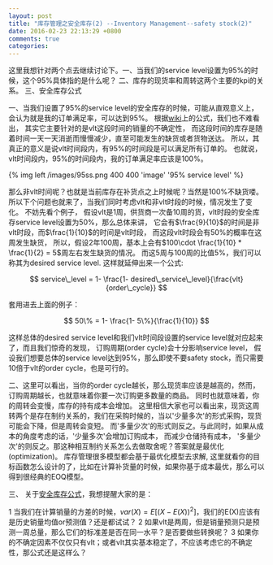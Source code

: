 ```yaml
---
layout: post
title: "库存管理之安全库存(2) --Inventory Management--safety stock(2)"
date: 2016-02-23 22:13:29 +0800
comments: true
categories: 
---
```

这里我想针对两个点去继续讨论下。一、当我们的service level设置为95%的时候，这个95%具体指的是什么呢？
二、库存的现货率和周转这两个主要的kpi的关系。
三、安全库存公式


一、当我们设置了95%的service level的安全库存的时候，可能从直观意义上，会认为就是我的订单满足率，可以达到95%。
根据[wiki](http://en.wikipedia.org/wiki/Safety_stock)上的公式，我们也不难看出，
其实它主要针对的是vlt这段时间的销量的不确定性，
而这段时间的库存是随着时间一天一天消逝而慢慢减少，直至可能发生的缺货或者货物送达。
所以，其真正的意义是说vlt时间段内，有95%的时间段是可以满足所有订单的。
也就说，vlt时间段内，95%的时间段内，我的订单满足率应该是100%。

{% img left /images/95ss.png 400 400 'image' '95% service level' %}

那么非vlt时间呢？也就是当前库存在补货点之上时候呢？当然是100%不缺货喽。
所以下个问题也就来了，当我们同时考虑vlt和非vlt时段的时候，情况发生了变化。
不妨先看个例子，
假设vlt是1周，供货商一次备10周的货，vlt时段的安全库存service level设置为50%，那么总体来讲，
它会有$\frac{9}{10}$的时间是非vlt时段，而$\frac{1}{10}$的时间是vlt时段，
而这段vlt时段会有50%的概率在这周发生缺货，
所以，假设2年100周，基本上会有$100\cdot \frac{1}{10} * \frac{1}{2} = 5$周左右发生缺货的情况。
而这5周与100周的比值5%，我们可以称其为desired service level.
这样就延伸出来一个公式:

$$
service\_level = 1- \frac{1- desired\_service\_level}{\frac{vlt}{order\_cycle}}
$$

套用进去上面的例子：

$$
50\% = 1- \frac{1- 5\%}{\frac{1}{10}}
$$

这样总体的desired service level和我们vlt时间段设置的service level就对应起来了，而且我们惊奇的发现，
订购周期(order cycle)会十分影响service level，
假设我们想要总体的service level达到95%，那么即使不要safety stock，而只需要10倍于vlt的order cycle，也是可行的。

<!--\frac{1}{4} * 5\% = 1.25\%-->
<!--$$。-->
 
二、这里可以看出，当你的order cycle越长，那么现货率应该是越高的，然而，订购周期越长，也就意味着你要一次订购更多数量的商品。
同时也就意味着，你的周转会变慢，库存的持有成本会增加。
这里相信大家也可以看出来，现货这周转两个是存在制约关系的，我们在采购时候的，当以'少量多次'的形式采购，现货可能会下降，但是周转会变短。
而'多量少次'的形式则反之。与此同时，如果从成本的角度考虑的话，'少量多次'会增加订购成本，
而减少仓储持有成本，
'多量少次'的则反之。那这种相互制约关系怎么去做取舍呢？答案就是最优化(optimization)。
库存管理很多模型都会基于最优化模型去求解,
这里就看你的目标函数怎么设计的了，比如在计算补货量的时候，如果你基于成本最优，那么可以得到很经典的EOQ模型。

三、
关于[安全库存公式](http://www.inventorymanagementreview.org/2005/06/safety_stock.html)，我想提醒大家的是：

1 当我们在计算销量的方差的时候，$var(X) = E[(X-E(X))^2]$，我们的E(X)应该有是历史销量均值or预测值？还是都试试？
2 如果vlt是两周，但是销量预测只是预测一周总量，那么它们的标准差是否在同一水平？是否要做些转换呢？
3 如果你的不确定因素不仅仅只有vlt；或者vlt其实基本稳定了，不应该考虑它的不确定性，那公式还是这样么？

